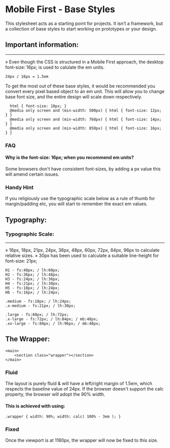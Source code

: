 # Mobile First - Base Styles

This stylesheet acts as a starting point for projects. It isn’t a framework, but a collection of base styles to start working on prototypes or your design.


## Important information: 
----------------------
» Even though the CSS is structured in a Mobile First approach, the desktop font-size: 16px; is used to calulate the em units.
```
24px / 16px = 1.5em
```

To get the most out of these base styles, it would be recommended you convert every pixel based object to an em unit. This will allow you to change base font size, and the entire design will scale down respectively.

```
  html { font-size: 10px; }
  @media only screen and (min-width: 500px) { html { font-size: 12px; } }
  @media only screen and (min-width: 768px) { html { font-size: 14px; } }
  @media only screen and (min-width: 850px) { html { font-size: 16px; } }
```

### FAQ
#### Why is the font-size: 16px; when you recommend em units?
Some browsers don't have consistent font-sizes, by adding a px value this will amend certain issues. 

### Handy Hint
If you religiously use the typographic scale below as a rule of thumb for margin/padding etc, you will start to remember the exact em values.


## Typography:

### Typographic Scale:
------------ 
» 16px, 18px, 21px, 24px, 36px, 48px, 60px, 72px, 84px, 96px to calculate relative sizes.
» 30px has been used to calculate a suitable line-height for font-size: 21px;

```
H1 - fs:48px; / lh:60px;
H2 - fs:36px; / lh:48px;
H3 - fs:24px; / lh:36px;
H4 - fs:21px; / lh:30px;
H5 - fs:18px; / lh:24px;
H6 - fs:16px; / lh:24px;

.medium - fs:18px; / lh:24px;
.x-medium - fs:21px; / lh:30px;

.large - fs:60px; / lh:72px;
.x-large - fs:72px; / lh:84px; / mb:48px;
.xx-large - fs:84px; / lh:96px; / mb:48px;
```

## The Wrapper:

```
<main>
	<section class="wrapper"></section>
</main>
```

### Fluid

The layout is purely fluid & will have a left/right margin of 1.5em, which respects the baseline value of 24px. 
If the browser doesn't support the calc property, the browser will adopt the 90% width.

#### This is achieved with using: 
```
.wrapper { width: 90%; width: calc( 100% - 3em ); }
```

### Fixed

Once the viewport is at 1180px, the wrapper will now be fixed to this size.




